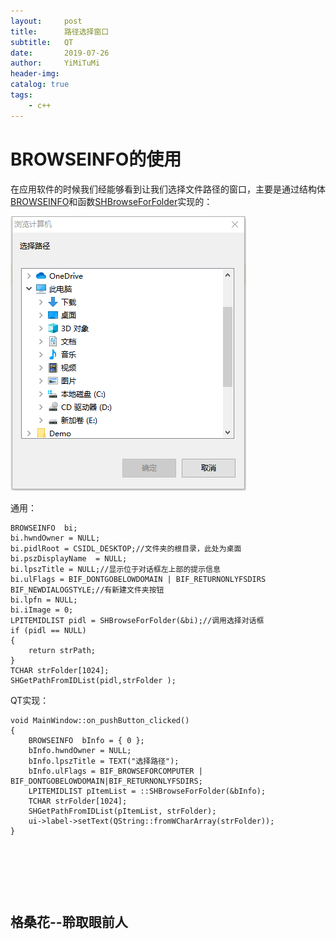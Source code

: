 ```yaml
---
layout:     post
title:      路径选择窗口
subtitle:   QT
date:       2019-07-26
author:     YiMiTuMi
header-img: 
catalog: true
tags:
    - c++
---
```

# BROWSEINFO的使用

在应用软件的时候我们经能够看到让我们选择文件路径的窗口，主要是通过结构体[BROWSEINFO](https://docs.microsoft.com/zh-cn/windows/win32/api/shlobj_core/ns-shlobj_core-browseinfoa)和函数[SHBrowseForFolder](https://docs.microsoft.com/zh-cn/windows/win32/api/shlobj_core/nf-shlobj_core-shbrowseforfoldera)实现的：

![](img/b1.png)

通用：

	BROWSEINFO  bi;
	bi.hwndOwner = NULL;
	bi.pidlRoot = CSIDL_DESKTOP;//文件夹的根目录，此处为桌面
	bi.pszDisplayName  = NULL;	
	bi.lpszTitle = NULL;//显示位于对话框左上部的提示信息
	bi.ulFlags = BIF_DONTGOBELOWDOMAIN | BIF_RETURNONLYFSDIRS BIF_NEWDIALOGSTYLE;//有新建文件夹按钮
	bi.lpfn = NULL; 
	bi.iImage = 0;
	LPITEMIDLIST pidl = SHBrowseForFolder(&bi);//调用选择对话框
	if (pidl == NULL)    
	{    
		return strPath;    
	}    
	TCHAR strFolder[1024];   
	SHGetPathFromIDList(pidl,strFolder );

QT实现：

	void MainWindow::on_pushButton_clicked()
	{
	    BROWSEINFO	bInfo = { 0 };
	    bInfo.hwndOwner = NULL;
	    bInfo.lpszTitle = TEXT("选择路径");
	    bInfo.ulFlags = BIF_BROWSEFORCOMPUTER | BIF_DONTGOBELOWDOMAIN|BIF_RETURNONLYFSDIRS;
	    LPITEMIDLIST pItemList = ::SHBrowseForFolder(&bInfo);
	    TCHAR strFolder[1024];
	    SHGetPathFromIDList(pItemList, strFolder);
	    ui->label->setText(QString::fromWCharArray(strFolder));
	}

![]()

![]()

![]()

## 格桑花--聆取眼前人
